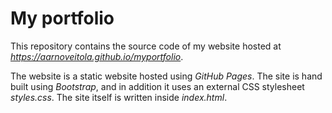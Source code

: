# My portfolio

This repository contains the source code of my website hosted at *https://aarnoveitola.github.io/myportfolio*. 

The website is a static website hosted using *GitHub Pages*. The site is hand built using *Bootstrap*, and in addition it uses an external CSS stylesheet *styles.css*. The site itself is written inside *index.html*.
